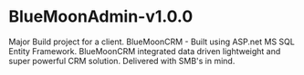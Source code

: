 # BlueMoonAdmin-v1.0.0

Major Build project for a client. BlueMoonCRM - Built using ASP.net MS SQL Entity Framework. BlueMoonCRM integrated data driven lightweight and super powerful CRM solution. Delivered with SMB's in mind. 
